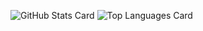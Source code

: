 ![GitHub Stats Card](https://github-readme-stats.vercel.app/api?username=Taka1304&theme=react)
![Top Languages Card](https://github-readme-stats.vercel.app/api/top-langs/?username=Taka1304&theme=react&langs_count=3)
<!--
**TakayaKatsuki/TakayaKatsuki** is a ✨ _special_ ✨ repository because its `README.md` (this file) appears on your GitHub profile.

Here are some ideas to get you started:

- 🔭 I’m currently working on ...
- 🌱 I’m currently learning ...
- 👯 I’m looking to collaborate on ...
- 🤔 I’m looking for help with ...
- 💬 Ask me about ...
- 📫 How to reach me: ...
- 😄 Pronouns: ...
- ⚡ Fun fact: ...
-->
